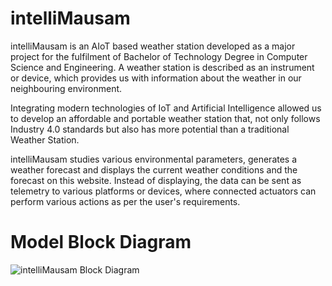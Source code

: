 # intelliMausam


intelliMausam is an AIoT based weather station developed as a major project for the fulfilment of Bachelor of Technology Degree in Computer Science and Engineering. A weather station is described as an instrument or device, which provides us with information about the weather in our neighbouring environment.

Integrating modern technologies of IoT and Artificial Intelligence allowed us to develop an affordable and portable weather station that, not only follows Industry 4.0 standards but also has more potential than a traditional Weather Station.

intelliMausam studies various environmental parameters, generates a weather forecast and displays the current weather conditions and the forecast on this website. Instead of displaying, the data can be sent as telemetry to various platforms or devices, where connected actuators can perform various actions as per the user's requirements.


# Model Block Diagram

![intelliMausam Block Diagram](https://github.com/kovid112m/intelliMausam/blob/main/intelliMausam%20Block%20Diagram.png)
